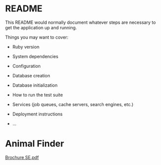 # README

This README would normally document whatever steps are necessary to get the
application up and running.

Things you may want to cover:

* Ruby version

* System dependencies

* Configuration

* Database creation

* Database initialization

* How to run the test suite

* Services (job queues, cache servers, search engines, etc.)

* Deployment instructions

* ...
# Animal Finder

[Brochure SE.pdf](https://github.com/josuetorresf2/animalFinder/files/10878066/Brochure.SE.pdf)
